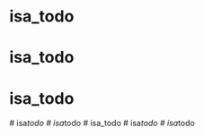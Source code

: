 # isa_todo
# isa_todo
# isa_todo
#   i s a _ t o d o  
 #   i s a _ t o d o  
 # isa_todo
#   i s a _ t o d o  
 #   i s a _ t o d o  
 